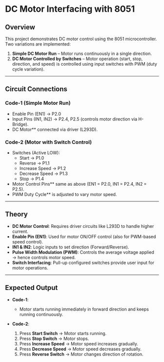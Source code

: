 # **DC Motor Interfacing with 8051**

## Overview
This project demonstrates DC motor control using the 8051 microcontroller.  
Two variations are implemented:
1. **Simple DC Motor Run** – Motor runs continuously in a single direction.  
2. **DC Motor Controlled by Switches** – Motor operation (start, stop, direction, and speed) is controlled using input switches with PWM (duty cycle variation).

---

## Circuit Connections

### Code-1 (Simple Motor Run)
* Enable Pin (EN1) → P2.0  
* Input Pins (IN1, IN2) → P2.4, P2.5 (controls motor direction via H-Bridge).  
* DC Motor** connected via driver (L293D).  


### Code-2 (Motor with Switch Control)
* Switches (Active LOW):  
  * Start → P1.0  
  * Reverse → P1.1  
  * Increase Speed → P1.2  
  * Decrease Speed → P1.3  
  * Stop → P1.4  
* Motor Control Pins** same as above (EN1 = P2.0, IN1 = P2.4, IN2 = P2.5).  
* PWM Duty Cycle** is adjusted to vary motor speed.

---

## Theory
* **DC Motor Control**: Requires driver circuits like L293D to handle higher current.  
* **Enable Pin (EN1)**: Used for motor ON/OFF control (also for PWM-based speed control).  
* **IN1 & IN2**: Logic inputs to set direction (Forward/Reverse).  
* **Pulse Width Modulation (PWM)**: Controls the average voltage applied → hence controls motor speed.  
* **Switch Interfacing**: Pull-up configured switches provide user input for motor operations.  

---

## Expected Output
* **Code-1**:  
  - Motor starts running immediately in forward direction and keeps running continuously.  

* **Code-2**:  
  1. Press **Start Switch** → Motor starts running.  
  2. Press **Stop Switch** → Motor stops.  
  3. Press **Increase Speed** → Motor speed increases gradually.  
  4. Press **Decrease Speed** → Motor speed decreases gradually.  
  5. Press **Reverse Switch** → Motor changes direction of rotation.  

